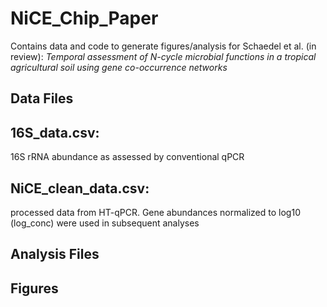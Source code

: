 # NiCE_Chip_Paper
Contains data and code to generate figures/analysis for Schaedel et al. (in review): <i> Temporal assessment of N-cycle microbial functions in a tropical agricultural soil using gene co-occurrence networks </i>

## Data Files

## 16S_data.csv: 
16S rRNA abundance as assessed by conventional qPCR


## NiCE_clean_data.csv: 
processed data from HT-qPCR. Gene abundances normalized to log10 (log_conc) were used in subsequent analyses

## Analysis Files

## Figures
